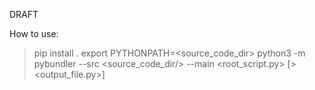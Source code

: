 DRAFT

How to use:
>pip install .
>export PYTHONPATH=<source_code_dir>
>python3 -m pybundler --src <source_code_dir/> --main <root_script.py> [> <output_file.py>]